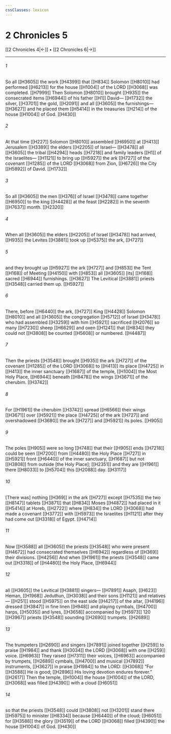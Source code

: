 ```yaml
---
cssClasses: lexicon
---
```


# 2 Chronicles 5

[[2 Chronicles 4|←]] • [[2 Chronicles 6|→]]

---

###### 1
So all [[H3605]] the work [[H4399]] that [[H834]] Solomon [[H8010]] had performed [[H6213]] for the house [[H1004]] of the LORD [[H3068]] was completed. [[H7999]] Then Solomon [[H8010]] brought [[H935]] the consecrated items [[H6944]] of his father [[H1]] David— [[H1732]] the silver, [[H3701]] the gold, [[H2091]] and all [[H3605]] the furnishings— [[H3627]] and he placed them [[H5414]] in the treasuries [[H214]] of the house [[H1004]] of God. [[H430]]

###### 2
At that time [[H227]] Solomon [[H8010]] assembled [[H6950]] at [[H413]] Jerusalem [[H3389]] the elders [[H2205]] of Israel— [[H3478]] all [[H3605]] the tribal [[H4294]] heads [[H7218]] and family leaders [[H1]] of the Israelites— [[H1121]] to bring up [[H5927]] the ark [[H727]] of the covenant [[H1285]] of the LORD [[H3068]] from Zion, [[H6726]] the City [[H5892]] of David. [[H1732]]

###### 3
So all [[H3605]] the men [[H376]] of Israel [[H3478]] came together [[H6950]] to the king [[H4428]] at the feast [[H2282]] in the seventh [[H7637]] month. [[H2320]]

###### 4
When all [[H3605]] the elders [[H2205]] of Israel [[H3478]] had arrived, [[H935]] the Levites [[H3881]] took up [[H5375]] the ark, [[H727]]

###### 5
and they brought up [[H5927]] the ark [[H727]] and [[H853]] the Tent [[H168]] of Meeting [[H4150]] with [[H853]] all [[H3605]] [its] [[H168]] sacred [[H6944]] furnishings. [[H3627]] The Levitical [[H3881]] priests [[H3548]] carried them up. [[H5927]]

###### 6
There, before [[H6440]] the ark, [[H727]] King [[H4428]] Solomon [[H8010]] and all [[H3605]] the congregation [[H5712]] of Israel [[H3478]] who had assembled [[H3259]] with him [[H5921]] sacrificed [[H2076]] so many [[H7230]] sheep [[H6629]] and oxen [[H1241]] that [[H834]] they could not [[H3808]] be counted [[H5608]] or numbered. [[H4487]]

###### 7
Then the priests [[H3548]] brought [[H935]] the ark [[H727]] of the covenant [[H1285]] of the LORD [[H3068]] to [[H413]] its place [[H4725]] in [[H413]] the inner sanctuary [[H1687]] of the temple, [[H1004]] the Most Holy Place, [[H6944]] beneath [[H8478]] the wings [[H3671]] of the cherubim. [[H3742]]

###### 8
For [[H1961]] the cherubim [[H3742]] spread [[H6566]] their wings [[H3671]] over [[H5921]] the place [[H4725]] of the ark [[H727]] and overshadowed [[H3680]] the ark [[H727]] and [[H5921]] its poles. [[H905]]

###### 9
The poles [[H905]] were so long [[H748]] that their [[H905]] ends [[H7218]] could be seen [[H7200]] from [[H4480]] the Holy Place [[H727]] in [[H5921]] front [[H6440]] of the inner sanctuary, [[H1687]] but not [[H3808]] from outside [the Holy Place]; [[H2351]] and they are [[H1961]] there [[H8033]] to [[H5704]] this [[H2088]] day. [[H3117]]

###### 10
[There was] nothing [[H369]] in the ark [[H727]] except [[H7535]] the two [[H8147]] tablets [[H3871]] that [[H834]] Moses [[H4872]] had placed in it [[H5414]] at Horeb, [[H2722]] where [[H834]] the LORD [[H3068]] had made a covenant [[H3772]] with [[H5973]] the Israelites [[H1121]] after they had come out [[H3318]] of Egypt. [[H4714]]

###### 11
Now [[H3588]] all [[H3605]] the priests [[H3548]] who were present [[H4672]] had consecrated themselves [[H6942]] regardless of [[H369]] their divisions. [[H4256]] And when [[H1961]] the priests [[H3548]] came out [[H3318]] of [[H4480]] the Holy Place, [[H6944]]

###### 12
all [[H3605]] the Levitical [[H3881]] singers— [[H7891]] Asaph, [[H623]] Heman, [[H1968]] Jeduthun, [[H3038]] and their sons [[H1121]] and relatives— [[H251]] stood [[H5975]] on the east side [[H4217]] of the altar, [[H4196]] dressed [[H3847]] in fine linen [[H948]] and playing cymbals, [[H4700]] harps, [[H5035]] and lyres, [[H3658]] accompanied by [[H5973]] 120 [[H3967]] priests [[H3548]] sounding [[H2690]] trumpets. [[H2689]]

###### 13
The trumpeters [[H2690]] and singers [[H7891]] joined together [[H259]] to praise [[H1984]] and thank [[H3034]] the LORD [[H3068]] with one [[H259]] voice. [[H6963]] They raised [[H7311]] their voices, [[H6963]] accompanied by trumpets, [[H2689]] cymbals, [[H4700]] and musical [[H7892]] instruments, [[H3627]] in praise [[H1984]] to the LORD: [[H3068]] “For [[H3588]] He is good; [[H2896]] His loving devotion endures forever.” [[H2617]] Then the temple, [[H1004]] the house [[H1004]] of the LORD, [[H3068]] was filled [[H4390]] with a cloud [[H6051]]

###### 14
so that the priests [[H3548]] could [[H3808]] not [[H3201]] stand there [[H5975]] to minister [[H8334]] because [[H6440]] of the cloud; [[H6051]] for [[H3588]] the glory [[H3519]] of the LORD [[H3068]] filled [[H4390]] the house [[H1004]] of God. [[H430]]

